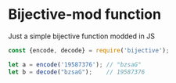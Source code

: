 # Bijective-mod function

Just a simple bijective function modded in JS

```js
const {encode, decode} = require('bijective');

let a = encode('19587376'); // "bzsaG"
let b = decode("bzsaG");    // 19587376
```
